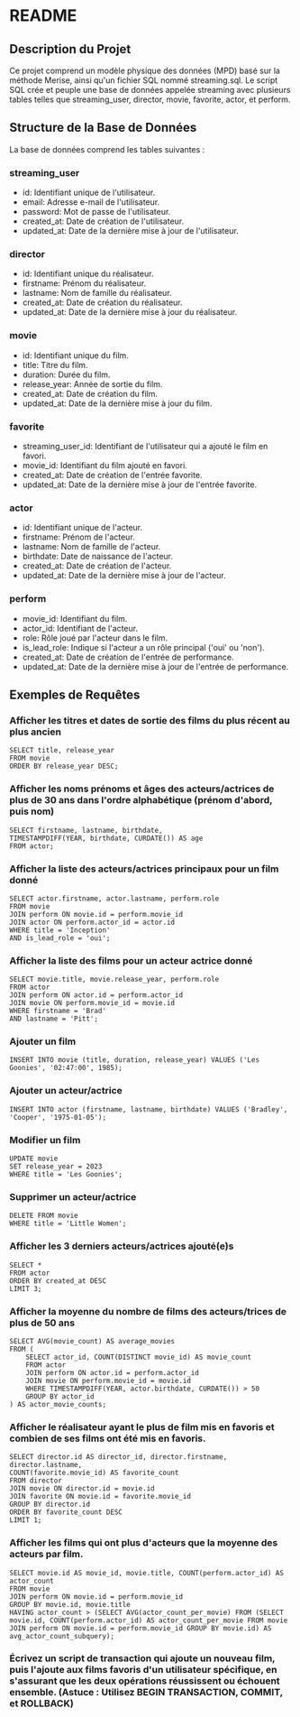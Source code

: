 # README

## Description du Projet
Ce projet comprend un modèle physique des données (MPD) basé sur la méthode Merise, ainsi qu'un fichier SQL nommé streaming.sql. Le script SQL crée et peuple une base de données appelée streaming avec plusieurs tables telles que streaming_user, director, movie, favorite, actor, et perform.

## Structure de la Base de Données
La base de données comprend les tables suivantes :

### streaming_user

- id: Identifiant unique de l'utilisateur.
- email: Adresse e-mail de l'utilisateur.
- password: Mot de passe de l'utilisateur.
- created_at: Date de création de l'utilisateur.
- updated_at: Date de la dernière mise à jour de l'utilisateur.

### director

- id: Identifiant unique du réalisateur.
- firstname: Prénom du réalisateur.
- lastname: Nom de famille du réalisateur.
- created_at: Date de création du 
réalisateur.
- updated_at: Date de la dernière mise à jour du réalisateur.

### movie

- id: Identifiant unique du film.
- title: Titre du film.
- duration: Durée du film.
- release_year: Année de sortie du film.
- created_at: Date de création du film.
- updated_at: Date de la dernière mise à jour du film.

### favorite

- streaming_user_id: Identifiant de l'utilisateur qui a ajouté le film en favori.
- movie_id: Identifiant du film ajouté en favori.
- created_at: Date de création de l'entrée favorite.
- updated_at: Date de la dernière mise à jour de l'entrée favorite.

### actor

- id: Identifiant unique de l'acteur.
- firstname: Prénom de l'acteur.
- lastname: Nom de famille de l'acteur.
- birthdate: Date de naissance de l'acteur.
- created_at: Date de création de l'acteur.
- updated_at: Date de la dernière mise à jour de l'acteur.

### perform

- movie_id: Identifiant du film.
- actor_id: Identifiant de l'acteur.
- role: Rôle joué par l'acteur dans le film.
- is_lead_role: Indique si l'acteur a un rôle principal ('oui' ou 'non').
- created_at: Date de création de l'entrée de performance.
- updated_at: Date de la dernière mise à jour de l'entrée de performance.

## Exemples de Requêtes

### Afficher les titres et dates de sortie des films du plus récent au plus ancien

    SELECT title, release_year
    FROM movie
    ORDER BY release_year DESC;

### Afficher les noms prénoms et âges des acteurs/actrices de plus de 30 ans dans l'ordre alphabétique (prénom d'abord, puis nom)

    SELECT firstname, lastname, birthdate,
    TIMESTAMPDIFF(YEAR, birthdate, CURDATE()) AS age
    FROM actor;

### Afficher la liste des acteurs/actrices principaux pour un film donné

    SELECT actor.firstname, actor.lastname, perform.role
    FROM movie
    JOIN perform ON movie.id = perform.movie_id
    JOIN actor ON perform.actor_id = actor.id
    WHERE title = 'Inception'
    AND is_lead_role = 'oui';

### Afficher la liste des films pour un acteur actrice donné

    SELECT movie.title, movie.release_year, perform.role
    FROM actor
    JOIN perform ON actor.id = perform.actor_id
    JOIN movie ON perform.movie_id = movie.id
    WHERE firstname = 'Brad'
    AND lastname = 'Pitt';

### Ajouter un film

    INSERT INTO movie (title, duration, release_year) VALUES ('Les Goonies', '02:47:00', 1985);

### Ajouter un acteur/actrice

    INSERT INTO actor (firstname, lastname, birthdate) VALUES ('Bradley', 'Cooper', '1975-01-05');

### Modifier un film

    UPDATE movie
    SET release_year = 2023
    WHERE title = 'Les Goonies';

### Supprimer un acteur/actrice

    DELETE FROM movie
    WHERE title = 'Little Women';

### Afficher les 3 derniers acteurs/actrices ajouté(e)s

    SELECT *
    FROM actor
    ORDER BY created_at DESC
    LIMIT 3;

### Afficher la moyenne du nombre de films des acteurs/trices de plus de 50 ans

    SELECT AVG(movie_count) AS average_movies
    FROM (
        SELECT actor_id, COUNT(DISTINCT movie_id) AS movie_count
        FROM actor
        JOIN perform ON actor.id = perform.actor_id
        JOIN movie ON perform.movie_id = movie.id
        WHERE TIMESTAMPDIFF(YEAR, actor.birthdate, CURDATE()) > 50
        GROUP BY actor_id
    ) AS actor_movie_counts;

### Afficher le réalisateur ayant le plus de film mis en favoris et combien de ses films ont été mis en favoris.

    SELECT director.id AS director_id, director.firstname, director.lastname,
    COUNT(favorite.movie_id) AS favorite_count
    FROM director
    JOIN movie ON director.id = movie.id
    JOIN favorite ON movie.id = favorite.movie_id
    GROUP BY director.id
    ORDER BY favorite_count DESC
    LIMIT 1;

### Afficher les films qui ont plus d'acteurs que la moyenne des acteurs par film.

    SELECT movie.id AS movie_id, movie.title, COUNT(perform.actor_id) AS actor_count
    FROM movie
    JOIN perform ON movie.id = perform.movie_id
    GROUP BY movie.id, movie.title
    HAVING actor_count > (SELECT AVG(actor_count_per_movie) FROM (SELECT movie.id, COUNT(perform.actor_id) AS actor_count_per_movie FROM movie JOIN perform ON movie.id = perform.movie_id GROUP BY movie.id) AS avg_actor_count_subquery);

### Écrivez un script de transaction qui ajoute un nouveau film, puis l'ajoute aux films favoris d'un utilisateur spécifique, en s'assurant que les deux opérations réussissent ou échouent ensemble. (Astuce : Utilisez BEGIN TRANSACTION, COMMIT, et ROLLBACK)

